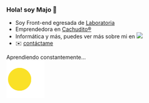 ### Hola! soy Majo 👋

- Soy Front-end egresada de [Laboratoria](https://www.laboratoria.la/ "Laboratoria")
- Emprendedora en [Cachudito®](https://cachudito.cl/ "Cachudito")
- Informática y más, puedes ver más sobre mi en [![](https://img.shields.io/static/v1?label=&message=Linkedin&color=blue)](http://https://www.linkedin.com/in/majolagos "![](https://img.shields.io/static/v1?label=mira mi&message=Linkedin&color=blue)")
- 	✉️ [contáctame](mailto:mlagos.r90@gmail.com)


Aprendiendo constantemente...<br>
<img src="https://github.com/majolagos/majolagos/blob/main/pacman.gif" width="100px"> 

